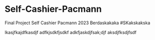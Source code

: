 # Self-Cashier-Pacmann
Final Project Self Cashier Pacmann 2023
Berdaskakaka
#SKakskakska

lkasjfkajdfkasdjf
adfkjsdkfjsdkf
adkfjaskdjfsak;djf
aksdjfksdjfsdf
